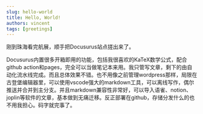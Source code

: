 ```yaml
---
slug: hello-world
title: Hello, World!
authors: vincent
tags: [greetings]
---
```


刚到珠海看完航展，顺手把Docusurus站点搓出来了。

Docusurus内置很多开箱即用的功能，包括我很喜欢的KaTeX数学公式，配合github action和pages，完全可以当做笔记本来用。我只管写文章，剩下的由自动化流水线完成。而且总体效果不错。也不用像之前管理wordpress那样，局限在古登堡编辑器里，可以使用vscode强大的markdown工具，可以离线写作，偶尔推送并合并到主分支。并且markdown兼容性非常好，可以导入语雀、notion、joplin等软件的文章，基本做到无痛迁移。反正部署在github，存储分发什么的也不用我担心。码字就完事了。